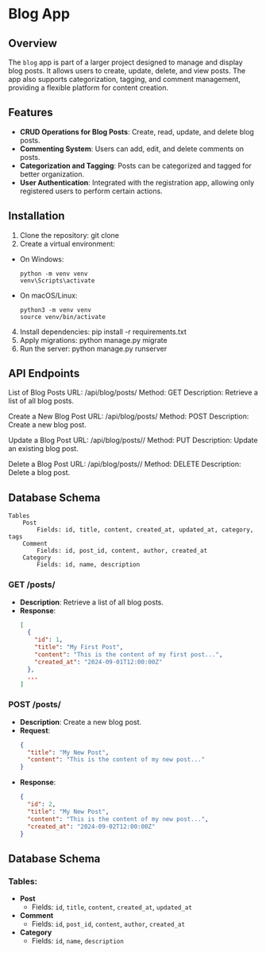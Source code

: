 # Blog App
## Overview
The `blog` app is part of a larger project designed to manage and display blog posts. 
It allows users to create, update, delete, and view posts. 
The app also supports categorization, tagging, and comment management, 
providing a flexible platform for content creation.

## Features
- **CRUD Operations for Blog Posts**: Create, read, update, and delete blog posts.
- **Commenting System**: Users can add, edit, and delete comments on posts.
- **Categorization and Tagging**: Posts can be categorized and tagged for better organization.
- **User Authentication**: Integrated with the registration app, allowing only registered users to perform certain actions.


## Installation
1. Clone the repository: git clone <repository-url>
2. Create a virtual environment:
    
- On Windows:
  ```
  python -m venv venv
  venv\Scripts\activate
  ```
- On macOS/Linux:
  ```
  python3 -m venv venv
  source venv/bin/activate
  ```
4. Install dependencies: pip install -r requirements.txt
5. Apply migrations: python manage.py migrate
6. Run the server: python manage.py runserver


## API Endpoints

List of Blog Posts
URL: /api/blog/posts/
Method: GET
Description: Retrieve a list of all blog posts.

Create a New Blog Post
URL: /api/blog/posts/
Method: POST
Description: Create a new blog post.

Update a Blog Post
URL: /api/blog/posts/<id>/
Method: PUT
Description: Update an existing blog post.

Delete a Blog Post
URL: /api/blog/posts/<id>/
Method: DELETE
Description: Delete a blog post.

## Database Schema
    Tables
        Post
            Fields: id, title, content, created_at, updated_at, category, tags
        Comment
            Fields: id, post_id, content, author, created_at
        Category
            Fields: id, name, description
### GET /posts/
- **Description**: Retrieve a list of all blog posts.
- **Response**:
  ```json
  [
    {
      "id": 1,
      "title": "My First Post",
      "content": "This is the content of my first post...",
      "created_at": "2024-09-01T12:00:00Z"
    },
    ...
  ]
  ```

### POST /posts/
- **Description**: Create a new blog post.
- **Request**:
  ```json
  {
    "title": "My New Post",
    "content": "This is the content of my new post..."
  }
  ```
- **Response**:
  ```json
  {
    "id": 2,
    "title": "My New Post",
    "content": "This is the content of my new post...",
    "created_at": "2024-09-02T12:00:00Z"
  }
  ```

## Database Schema

### Tables:
- **Post**
  - Fields: `id`, `title`, `content`, `created_at`, `updated_at`
- **Comment**
  - Fields: `id`, `post_id`, `content`, `author`, `created_at`
- **Category**
  - Fields: `id`, `name`, `description`

